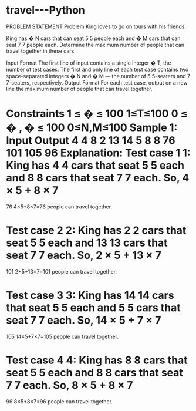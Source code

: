 # travel---Python
PROBLEM STATEMENT
Problem
King loves to go on tours with his friends.

King has 
�
N cars that can seat 
5
5 people each and 
�
M cars that can seat 
7
7 people each. Determine the maximum number of people that can travel together in these cars.

Input Format
The first line of input contains a single integer 
�
T, the number of test cases.
The first and only line of each test case contains two space-separated integers 
�
N and 
�
M — the number of 
5
5-seaters and 
7
7-seaters, respectively.
Output Format
For each test case, output on a new line the maximum number of people that can travel together.

Constraints
1
≤
�
≤
100
1≤T≤100
0
≤
�
,
�
≤
100
0≤N,M≤100
Sample 1:
Input
Output
4
4 8
2 13
14 5
8 8
76
101
105
96
Explanation:
Test case 
1
1: King has 
4
4 cars that seat 
5
5 each and 
8
8 cars that seat 
7
7 each. So, 
4
×
5
+
8
×
7
=
76
4×5+8×7=76 people can travel together.

Test case 
2
2: King has 
2
2 cars that seat 
5
5 each and 
13
13 cars that seat 
7
7 each. So, 
2
×
5
+
13
×
7
=
101
2×5+13×7=101 people can travel together.

Test case 
3
3: King has 
14
14 cars that seat 
5
5 each and 
5
5 cars that seat 
7
7 each. So, 
14
×
5
+
7
×
7
=
105
14×5+7×7=105 people can travel together.

Test case 
4
4: King has 
8
8 cars that seat 
5
5 each and 
8
8 cars that seat 
7
7 each. So, 
8
×
5
+
8
×
7
=
96
8×5+8×7=96 people can travel together.

